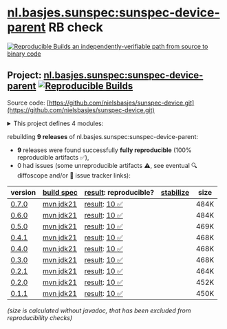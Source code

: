 [nl.basjes.sunspec:sunspec-device-parent](https://central.sonatype.com/artifact/nl.basjes.sunspec/sunspec-device-parent/versions) RB check
=======

[![Reproducible Builds](https://reproducible-builds.org/images/logos/rb.svg) an independently-verifiable path from source to binary code](https://reproducible-builds.org/)

## Project: [nl.basjes.sunspec:sunspec-device-parent](https://central.sonatype.com/artifact/nl.basjes.sunspec/sunspec-device-parent/versions) [![Reproducible Builds](https://img.shields.io/endpoint?url=https://raw.githubusercontent.com/jvm-repo-rebuild/reproducible-central/master/content/nl/basjes/sunspec/sunspec-device-parent/badge.json)](https://github.com/jvm-repo-rebuild/reproducible-central/blob/master/content/nl/basjes/sunspec/sunspec-device-parent/README.md)

Source code: [https://github.com/nielsbasjes/sunspec-device.git](https://github.com/nielsbasjes/sunspec-device.git)

<details><summary>This project defines 4 modules:</summary>

* [nl.basjes.sunspec:sunspec-device](https://central.sonatype.com/artifact/nl.basjes.sunspec/sunspec-device/overview)
* [nl.basjes.sunspec:sunspec-device-parent](https://central.sonatype.com/artifact/nl.basjes.sunspec/sunspec-device-parent/overview)
* [nl.basjes.sunspec:sunspec-model](https://central.sonatype.com/artifact/nl.basjes.sunspec/sunspec-model/overview)
* [nl.basjes.sunspec:sunspec-schema-writer](https://central.sonatype.com/artifact/nl.basjes.sunspec/sunspec-schema-writer/overview)
</details>

rebuilding **9 releases** of nl.basjes.sunspec:sunspec-device-parent:
- **9** releases were found successfully **fully reproducible** (100% reproducible artifacts :white_check_mark:),
- 0 had issues (some unreproducible artifacts :warning:, see eventual :mag: diffoscope and/or :memo: issue tracker links):

| version | [build spec](/BUILDSPEC.md) | [result](https://reproducible-builds.org/docs/jvm/): reproducible? | [stabilize](https://github.com/google/oss-rebuild/blob/main/cmd/stabilize/README.md) | size |
| -- | --------- | ------ | ------ | -- |
| [0.7.0](https://central.sonatype.com/artifact/nl.basjes.sunspec/sunspec-device-parent/0.7.0/pom) | [mvn jdk21](sunspec-device-parent-0.7.0.buildspec) | [result](sunspec-device-parent-0.7.0.buildinfo): [10 :white_check_mark: ](sunspec-device-parent-0.7.0.buildcompare) | | 484K |
| [0.6.0](https://central.sonatype.com/artifact/nl.basjes.sunspec/sunspec-device-parent/0.6.0/pom) | [mvn jdk21](sunspec-device-parent-0.6.0.buildspec) | [result](sunspec-device-parent-0.6.0.buildinfo): [10 :white_check_mark: ](sunspec-device-parent-0.6.0.buildcompare) | | 484K |
| [0.5.0](https://central.sonatype.com/artifact/nl.basjes.sunspec/sunspec-device-parent/0.5.0/pom) | [mvn jdk21](sunspec-device-parent-0.5.0.buildspec) | [result](sunspec-device-parent-0.5.0.buildinfo): [10 :white_check_mark: ](sunspec-device-parent-0.5.0.buildcompare) | | 469K |
| [0.4.1](https://central.sonatype.com/artifact/nl.basjes.sunspec/sunspec-device-parent/0.4.1/pom) | [mvn jdk21](sunspec-device-parent-0.4.1.buildspec) | [result](sunspec-device-parent-0.4.1.buildinfo): [10 :white_check_mark: ](sunspec-device-parent-0.4.1.buildcompare) | | 468K |
| [0.4.0](https://central.sonatype.com/artifact/nl.basjes.sunspec/sunspec-device-parent/0.4.0/pom) | [mvn jdk21](sunspec-device-parent-0.4.0.buildspec) | [result](sunspec-device-parent-0.4.0.buildinfo): [10 :white_check_mark: ](sunspec-device-parent-0.4.0.buildcompare) | | 468K |
| [0.3.0](https://central.sonatype.com/artifact/nl.basjes.sunspec/sunspec-device-parent/0.3.0/pom) | [mvn jdk21](sunspec-device-parent-0.3.0.buildspec) | [result](sunspec-device-parent-0.3.0.buildinfo): [10 :white_check_mark: ](sunspec-device-parent-0.3.0.buildcompare) | | 468K |
| [0.2.1](https://central.sonatype.com/artifact/nl.basjes.sunspec/sunspec-device-parent/0.2.1/pom) | [mvn jdk21](sunspec-device-parent-0.2.1.buildspec) | [result](sunspec-device-parent-0.2.1.buildinfo): [10 :white_check_mark: ](sunspec-device-parent-0.2.1.buildcompare) | | 464K |
| [0.2.0](https://central.sonatype.com/artifact/nl.basjes.sunspec/sunspec-device-parent/0.2.0/pom) | [mvn jdk21](sunspec-device-parent-0.2.0.buildspec) | [result](sunspec-device-parent-0.2.0.buildinfo): [10 :white_check_mark: ](sunspec-device-parent-0.2.0.buildcompare) | | 452K |
| [0.1.1](https://central.sonatype.com/artifact/nl.basjes.sunspec/sunspec-device-parent/0.1.1/pom) | [mvn jdk21](sunspec-device-parent-0.1.1.buildspec) | [result](sunspec-device-parent-0.1.1.buildinfo): [10 :white_check_mark: ](sunspec-device-parent-0.1.1.buildcompare) | | 450K |

<i>(size is calculated without javadoc, that has been excluded from reproducibility checks)</i>
